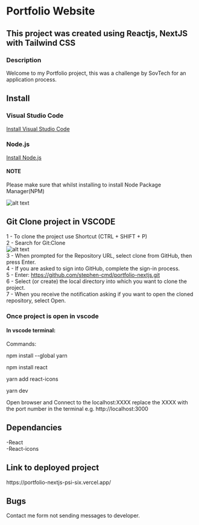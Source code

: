 <h1> Portfolio Website </h1>

<h2> This project was created using Reactjs, NextJS with Tailwind CSS </h2>

<h3>Description</h3> 

Welcome to my Portfolio project, this was a challenge by SovTech for an application process.

<h2>Install</h2> 

<h3>Visual Studio Code</h3>
<a href="https://code.visualstudio.com/download">Install Visual Studio Code</a>


<h3>Node.js</h3>

<a href="https://nodejs.org/en/download/">Install Node.js</a>


<h4>NOTE</h4>

Please make sure that whilst installing to install Node Package Manager(NPM)

![alt text](https://d2ms8rpfqc4h24.cloudfront.net/Select_Node_js_Features_to_install_0847ad9e3a.png)



<h2>Git Clone project in VSCODE</h2> 

1 - To clone the project use Shortcut (CTRL + SHIFT + P)<br /> 
2 - Search for Git:Clone <br />
![alt text](https://learn.microsoft.com/en-us/azure/developer/javascript/media/how-to-clone-github-repo/visual-studio-code-git-clone.png)<br />
3 - When prompted for the Repository URL, select clone from GitHub, then press Enter.<br />
4 - If you are asked to sign into GitHub, complete the sign-in process.<br />
5 - Enter: https://github.com/stephen-cmd/portfolio-nextjs.git <br />
6 - Select (or create) the local directory into which you want to clone the project.<br />
7 - When you receive the notification asking if you want to open the cloned repository, select Open.<br />

<h3>Once project is open in vscode</h3> 

<h4>In vscode terminal:</h4> 

Commands:

npm install --global yarn 

npm install react

yarn add react-icons

yarn dev

Open browser and Connect to the localhost:XXXX replace the XXXX with the port number in the terminal e.g. http://localhost:3000

<h2>Dependancies</h2> 

-React<br /> 
-React-icons

<h2>Link to deployed project</h2>
https://portfolio-nextjs-psi-six.vercel.app/

<h2>Bugs</h2> 
Contact me form not sending messages to developer. 
